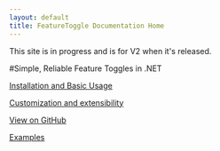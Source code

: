 ```yaml
---
layout: default
title: FeatureToggle Documentation Home
---
```


This site is in progress and is for V2 when it's released.

#Simple, Reliable Feature Toggles in .NET

[Installation and Basic Usage](pages/usage.html)

[Customization and extensibility](pages/extensibility.html)

[View on GitHub](https://github.com/jason-roberts/FeatureToggle)

[Examples](https://github.com/jason-roberts/FeatureToggle/tree/master/src/Examples)



